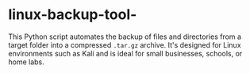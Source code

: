 # linux-backup-tool-
This Python script automates the backup of files and directories from a target folder into a compressed `.tar.gz` archive. It's designed for Linux environments such as Kali and is ideal for small businesses, schools, or home labs.
